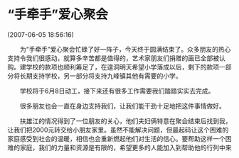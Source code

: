 #  “手牵手”爱心聚会 

(2007-06-05 18:56:16)

 　　为“手牵手”爱心聚会忙碌了好一阵子，今天终于圆满结束了。众多朋友的热心支持令我们很感动，就算多辛苦都是值得的，艺术家朋友们捐赠的画已全部被认购。建学校的款项也顺利筹足了，在遑洞明天希望小学落成以后，剩下的款项一部分将长期支持学校，另一部分将支持九峰镇其他有需要的小学。

　　学校将于6月8日动工，接下来还有很多工作需要我们踏踏实实去完成。

　　很多朋友也会一直在身边支持我们，让我们能干劲十足地把这件事情做好。

　　扶雄江的情况得到了一位朋友的关心，他们夫妇俩特意在聚会结束后找到我，让我们把2000元转交给小朋友家里。虽然不能解决问题，但最起码让这个困难的家庭感受到社会的温暖，相信也会重新燃起他们对生活的信心。要帮助这样一个困难的家庭，我们的力量和资源是有限的，希望更多的人能加入到帮助他的行列中来

